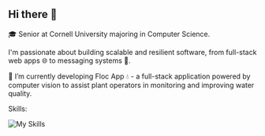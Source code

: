 ## Hi there 👋

<!--
**sh2276/sh2276** is a ✨ _special_ ✨ repository because its `README.md` (this file) appears on your GitHub profile.

Here are some ideas to get you started:

- 🔭 I’m currently working on ...
- 🌱 I’m currently learning ...
- 👯 I’m looking to collaborate on ...
- 🤔 I’m looking for help with ...
- 💬 Ask me about ...
- 📫 How to reach me: ...
- 😄 Pronouns: ...
- ⚡ Fun fact: ...
-->

🎓 Senior at Cornell University majoring in Computer Science. 

I'm passionate about building scalable and resilient software, from full-stack web apps 🌐 to messaging systems 📩.

🔭 I’m currently developing Floc App 💧 - a full-stack application powered by computer vision to assist plant operators in monitoring and improving water quality.

Skills:

![My Skills](https://go-skill-icons.vercel.app/api/icons?i=java,python,ocaml,c,cpp,js,spring,azure,kubernetes,docker,rabbitmq,react,flask,pytorch,postgres)
